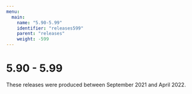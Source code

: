 ```yaml
---
menu:
  main:
    name: "5.90-5.99"
    identifier: "releases599"
    parent: "releases"
    weight: -599
---
```


# 5.90 - 5.99

These releases were produced between September 2021 and April 2022.

